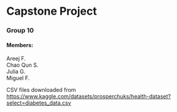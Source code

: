 # Capstone Project
### Group 10

#### Members:
Areej F. </br>
Chao Qun S. </br>
Julia G. </br>
Miguel F. </br>

CSV files downloaded from https://www.kaggle.com/datasets/prosperchuks/health-dataset?select=diabetes_data.csv

